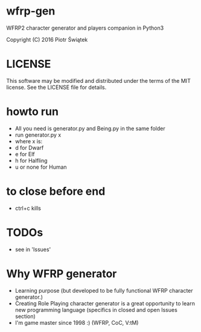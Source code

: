 # wfrp-gen
WFRP2 character generator and players companion in Python3

Copyright (C) 2016 Piotr Świątek

# LICENSE
This software may be modified and distributed under the terms
of the MIT license.  See the LICENSE file for details.

# howto run
- All you need is generator.py and Being.py in the same folder
- run generator.py x
- where x is:
- d for Dwarf
- e for Elf
- h for Halfling
- u or none for Human

# to close before end
- ctrl+c kills 

# TODOs
- see in 'Issues'

# Why WFRP generator
- Learning purpose (but developed to be fully functional WFRP character generator.)
- Creating Role Playing character generator is a great opportunity to learn new programming language (specifics in closed and open Issues section)
- I'm game master since 1998 :) (WFRP, CoC, V:tM)
